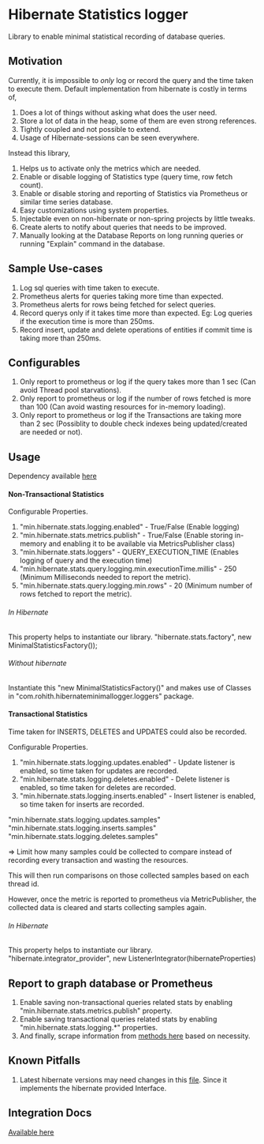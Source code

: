 # Hibernate Statistics logger

Library to enable minimal statistical recording of database queries.

## Motivation

Currently, it is impossible to *only* log or record the query and the time taken to execute them. 
Default implementation from hibernate is costly in terms of,
1. Does a lot of things without asking what does the user need.
2. Store a lot of data in the heap, some of them are even strong references.
3. Tightly coupled and not possible to extend.
4. Usage of Hibernate-sessions can be seen everywhere.

Instead this library,
1. Helps us to activate only the metrics which are needed.
2. Enable or disable logging of Statistics type (query time, row fetch count).
3. Enable or disable storing and reporting of Statistics via Prometheus or similar time series database.
4. Easy customizations using system properties.
5. Injectable even on non-hibernate or non-spring projects by little tweaks.
6. Create alerts to notify about queries that needs to be improved.
7. Manually looking at the Database Reports on long running queries or running "Explain" command in the database. 

## Sample Use-cases

1. Log sql queries with time taken to execute.
2. Prometheus alerts for queries taking more time than expected.
3. Prometheus alerts for rows being fetched for select queries.
4. Record querys only if it takes time more than expected. Eg: Log queries if the execution time is more than 250ms.
5. Record insert, update and delete operations of entities if commit time is taking more than 250ms. 

## Configurables

1. Only report to prometheus or log if the query takes more than 1 sec (Can avoid Thread pool starvations).
2. Only report to prometheus or log if the number of rows fetched is more than 100 (Can avoid wasting resources for in-memory loading).
3. Only report to prometheus or log if the Transactions are taking more than 2 sec (Possiblity to double check indexes being updated/created are needed or not).

## Usage

Dependency available [here](https://mvnrepository.com/artifact/com.github.jango89/hibernate-minimal-logger)

#### Non-Transactional Statistics

Configurable Properties.
1. "min.hibernate.stats.logging.enabled" - True/False (Enable logging)
2. "min.hibernate.stats.metrics.publish" - True/False (Enable storing in-memory and enabling it to be available via MetricsPublisher class)
3. "min.hibernate.stats.loggers" - QUERY_EXECUTION_TIME (Enables logging of query and the execution time)
4. "min.hibernate.stats.query.logging.min.executionTime.millis" - 250 (Minimum Milliseconds needed to report the metric).
5. "min.hibernate.stats.query.logging.min.rows" - 20 (Minimum number of rows fetched to report the metric).

###### In Hibernate

This property helps to instantiate our library.
"hibernate.stats.factory", new MinimalStatisticsFactory());

###### Without hibernate

Instantiate this "new MinimalStatisticsFactory()" and makes use of Classes in "com.rohith.hibernateminimallogger.loggers" package.

#### Transactional Statistics

Time taken for INSERTS, DELETES and UPDATES could also be recorded.

Configurable Properties.

1. "min.hibernate.stats.logging.updates.enabled" - Update listener is enabled, so time taken for updates are recorded.
3. "min.hibernate.stats.logging.deletes.enabled" - Delete listener is enabled, so time taken for deletes are recorded.
5. "min.hibernate.stats.logging.inserts.enabled" - Insert listener is enabled, so time taken for inserts are recorded.

"min.hibernate.stats.logging.updates.samples"
"min.hibernate.stats.logging.inserts.samples"
"min.hibernate.stats.logging.deletes.samples"

=> Limit how many samples could be collected to compare instead of recording every transaction and wasting the resources. 

This will then run comparisons on those collected samples based on each thread id.

However, once the metric is reported to prometheus via MetricPublisher, the collected data is cleared and starts collecting samples again.

###### In Hibernate

This property helps to instantiate our library.
"hibernate.integrator_provider", new ListenerIntegrator(hibernateProperties)

## Report to graph database or Prometheus

1. Enable saving non-transactional queries related stats by enabling "min.hibernate.stats.metrics.publish" property.
2. Enable saving transactional queries related stats by enabling "min.hibernate.stats.logging.*" properties.
3. And finally, scrape information from [methods here](https://github.com/jango89/hibernate-minimal-logger/blob/main/src/main/kotlin/com/rohith/hibernateminimallogger/metrics/MetricPublisher.kt) based on necessity.

## Known Pitfalls

1. Latest hibernate versions may need changes in this [file](https://github.com/jango89/hibernate-minimal-logger/blob/main/src/main/kotlin/com/rohith/hibernateminimallogger/hibernateenablers/StatisticsIntegrator.kt). Since it implements the hibernate provided Interface.


## Integration Docs

[Available here](https://github.com/jango89/hibernate-minimal-logger/wiki)

